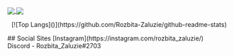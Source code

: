 

<a href="https://github.com/anuraghazra/github-readme-stats">
  <img align="center" src="[https://github-readme-stats.vercel.app/api/pin/?username=anuraghazra&repo=github-readme-stats](https://github-readme-stats.vercel.app/api/top-langs/?username=Rozbita-Zaluzie&layout=compact&langs_count=8&bg_color=0d1117&text_color=cccccc&title_color=eeeeee&border_color=0d1117)" />
</a>
<a href="https://github.com/anuraghazra/convoychat">
  <img align="center" src="https://github-readme-stats.vercel.app/api/pin/?username=anuraghazra&repo=convoychat" />
</a>

<p align="center">
[![Top Langs]()](https://github.com/Rozbita-Zaluzie/github-readme-stats)
 </p>
## Social Sites
[Instagram](https://instagram.com/rozbita_zaluzie/) <br>
Discord - Rozbita_Zaluzie#2703
